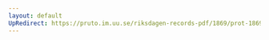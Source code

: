 ```yaml
---
layout: default
UpRedirect: https://pruto.im.uu.se/riksdagen-records-pdf/1869/prot-1869--ak--224/prot-1869--ak--224_002.pdf
---
```

